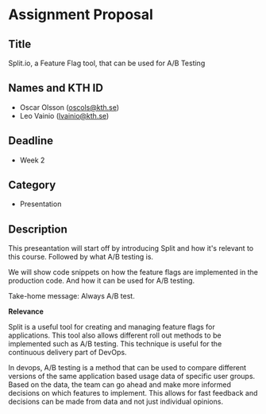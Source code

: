 # Assignment Proposal

## Title

Split.io, a Feature Flag tool, that can be used for A/B Testing

## Names and KTH ID

  - Oscar Olsson (oscols@kth.se)
  - Leo Vainio (lvainio@kth.se)

## Deadline

- Week 2

## Category

- Presentation

## Description

This preseantation will start off by introducing Split and how it's relevant to this course. Followed by what A/B testing is.

We will show code snippets on how the feature flags are implemented in the production code. And how it can be used for A/B testing.

Take-home message: Always A/B test.

**Relevance**

Split is a useful tool for creating and managing feature flags for applications. This tool also allows different roll out methods to be implemented such as A/B testing. This technique is useful for the continuous delivery part of DevOps. 

In devops, A/B testing is a method that can be used to compare different versions of the same application based usage data of specific user groups. Based on the data, the team can go ahead and make more informed decisions on which features to implement. This allows for fast feedback and decisions can be made from data and not just individual opinions. 
